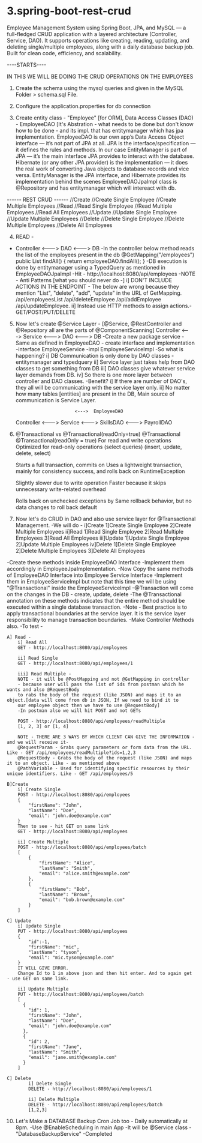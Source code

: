 # 3.spring-boot-rest-crud
Employee Management System using Spring Boot, JPA, and MySQL — a full-fledged CRUD application with a layered architecture (Controller, Service, DAO). It supports operations like creating, reading, updating, and deleting single/multiple employees, along with a daily database backup job. Built for clean code, efficiency, and scalability.


----STARTS----

IN THIS WE WILL BE DOING THE CRUD OPERATIONS ON THE EMPLOYEES

1. Create the schema using the mysql queries and given in the MySQL Folder > schema.sql File.

2. Configure the application.properties for db connection

3. Create entity class - "Employee" [for ORM], Data Access Classes (DAO) - EmployeeDAO [It's Abstration - what needs to be done but don't know how to be done - and its impl. that has entitymanager which has jpa implementation.
EmployeeDAO is our own app’s Data Access Object interface — it’s not part of JPA at all.
JPA is the interface/specification — it defines the rules and methods. In our case EntityManager is part of JPA — it’s the main interface JPA provides to interact with the database.
Hibernate (or any other JPA provider) is the implementation — it does the real work of converting Java objects to database records and vice versa.
EntityManager is the JPA interface, and Hibernate provides its implementation behind the scenes
EmployeeDAOJpaImpl class is @Repository and has entitymanager which will intereact with db.

------ REST CRUD ------
//Create
    //Create Single Employee
    //Create Multiple Employees
//Read
    //Read Single Employee
    //Read Multiple Employees
    //Read All Employees
//Update
    //Update Single Employee
    //Update Multiple Employees
//Delete
    //Delete Single Employee
    //Delete Multiple Employees
    //Delete All Employees


4. READ -
- Controller <--->  DAO <---> DB
-In the controller below method reads the list of the employees present in the db
    @GetMapping("/employees")
        public List<Employee> findAll() {
          return employeeDAO.findAll();
        }
-DB execution is done by entitymanager using a TypedQuery as mentioned in EmployeeDAOJpaImpl
-Hit - http://localhost:8080/api/employees
-NOTE - Anti Patterns [what you should never do -]
        i] DON'T INCLUDE ACTIONS IN THE ENDPOINT - The below are wrong because they mention "List", "delete", "add", "update" in the URL of GetMapping.
                /api/employeesList
                /api/deleteEmployee
                /api/addEmployee
                /api/updateEmployee.
        ii] Instead use HTTP methods to assign actions.- GET/POST/PUT/DELETE


5. Now let's create @Service Layer - [@Service, @RestController and @Repository all are the parts of @ComponentScanning]
Controller  <--->  Service <--->  DAO <---> DB
-Create a new package service
-Same as defined in EmployeeDAO - create interface and implementation
-interface EmployeeService
-impl EmployeeServiceImpl
-So what is happening?
    i] DB Communication is only done by DAO classes - entitymanager and typedquery
    ii] Service layer just takes help from DAO classes to get something from DB
    iii] DAO classes give whatever service layer demands from DB.
    iv] So there is one more layer between controller and DAO classes.
-Benefit?
    i] If there are number of DAO's, they all will be communicating with the service layer only.
    ii] No matter how many tables [entities] are present in the DB, Main source of communication is Service Layer.

                             <--->  EmployeeDAO
    Controller <---> Service <--->  SkillsDAO
                             <--->  PayrollDAO

6. @Transactional vs @Transactional(readOnly=true)
        @Transactional                              @Transactional(readOnly = true)
    For read and write operations               Optimized for read-only operations (select queries)
    (insert, update, delete, select)

    Starts a full transaction, commits on       Uses a lightweight transaction, mainly for consistency
    success, and rolls back on
    RuntimeException

    Slightly slower due to write operation      Faster because it skips unnecessary write-related overhead

    Rolls back on unchecked exceptions by       Same rollback behavior, but no data changes to roll back
    default

7. Now let's do CRUD in DAO and also use service layer for @Transactional Management.
-We will do -
    i]Create
        1]Create Single Employee
        2]Create Multiple Employees
    ii]Read
        1]Read Single Employee
        2]Read Multiple Employees
        3]Read All Employees
     iii]Update
         1]Update Single Employee
         2]Update Multiple Employees
     iv]Delete
         1]Delete Single Employee
         2]Delete Multiple Employees
         3]Delete All Employees

-Create these methods inside EmployeeDAO Interface
-Implement them accordingly in EmployeeJpaImplementation.
-Now Copy the same methods of EmployeeDAO Interface into Employee Service Interface
-Implement them in EmployeeServiceImpl but note that this time we will be using "@Transactional" inside the EmployeeServiceImpl
-@Transaction will come on the changes in the DB - create, update, delete
-The @Transactional annotation on these methods indicates that the entire method should be executed within a single database transaction.
-Note - Best practice is to apply transactional boundaries at the service layer.
        It is the service layer responsibility to manage transaction boundaries.
-Make Controller Methods also.
-To test -
    
    A] Read -
        i] Read All
        GET - http://localhost:8080/api/employees

        ii] Read Single
        GET - http://localhost:8080/api/employees/1

        iii] Read Multiple -
        NOTE - it will be @PostMapping and not @GetMapping in controller
        - because user will pass the list of ids from postman which he wants and also @RequestBody
        to rabs the body of the request (like JSON) and maps it to an object.[data will come from db in JSON, If we need to bind it to
        our employee object then we have to use @RequestBody]
        -In postman also we will hit POST and not GETs

        POST - http://localhost:8080/api/employees/readMultiple
        [1, 2, 3] or [1, 4]

        NOTE - THERE ARE 3 WAYS BY WHICH CLIENT CAN GIVE THE INFORMATION - and we will receive it-
        @RequestParam - Grabs query parameters or form data from the URL. Like - GET /api/employees/readMultiple?ids=1,2,3
        @RequestBody - Grabs the body of the request (like JSON) and maps it to an object. Like - as mentioned above
        @PathVariable - Used for identifying specific resources by their unique identifiers. Like - GET /api/employees/5

    B]Create
        i] Create Single
        POST - http://localhost:8080/api/employees
        {
            "firstName": "John",
            "lastName": "Doe",
            "email": "john.doe@example.com"
        }
        Then to see - hit GET on same link
        GET - http://localhost:8080/api/employees

        ii] Create Multiple
        POST - http://localhost:8080/api/employees/batch
        [
            {
                "firstName": "Alice",
                "lastName": "Smith",
                "email": "alice.smith@example.com"
            },
            {
                "firstName": "Bob",
                "lastName": "Brown",
                "email": "bob.brown@example.com"
            }
        ]

    C] Update
        i] Update Single
        PUT - http://localhost:8080/api/employees
        {
            "id":-1,
            "firstName": "mic",
            "lastName": "tyson",
            "email": "mic.tyson@example.com"
        }
        IT WILL GIVE ERROR.
        Change Id to 1 in above json and then hit enter. And to again get - use GET on same link.

        ii] Update Multiple
        PUT - http://localhost:8080/api/employees/batch
        [
          {
            "id": 1,
            "firstName": "John",
            "lastName": "Doe",
            "email": "john.doe@example.com"
          },
          {
            "id": 2,
            "firstName": "Jane",
            "lastName": "Smith",
            "email": "jane.smith@example.com"
          }
        ]

    C] Delete
            i] Delete Single
            DELETE - http://localhost:8080/api/employees/1

            ii] Delete Multiple
            DELETE - http://localhost:8080/api/employees/batch
            [1,2,3]

10. Let's Make a DATABASE Backup Cron Job too - Daily automatically at 8pm.
    -Use @EnableScheduling in main App
    -It will be @Service class - "DatabaseBackupService"
    -Completed


